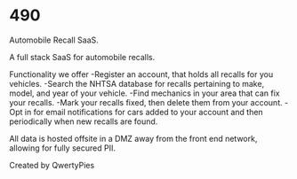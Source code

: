 # 490
Automobile Recall SaaS.

A full stack SaaS for automobile recalls.

Functionality we offer
-Register an account, that holds all recalls for you vehicles.
-Search the NHTSA database for recalls pertaining to make, model, and year of your vehicle.
-Find mechanics in your area that can fix your recalls.
-Mark your recalls fixed, then delete them from your account.
-Opt in for email notifications for cars added to your account and then periodically when new recalls are found.

All data is hosted offsite in a DMZ away from the front end network, allowing for fully secured PII.

Created by QwertyPies
